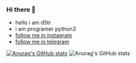 ### Hi there 👋

* hello i am d5tr 
* i am programer python3 
* [follow me in instagram](https://instagram.com/d_5tr)
* [follow me in telegram](https://t.me/d5tr_Cyber)

[![Anurag's GitHub stats](https://github-readme-stats.vercel.app/api?username=d5tr)](https://github.com/d5tr/github-readme-stats)
![Anurag's GitHub stats](https://github-readme-stats.vercel.app/api?username=anuraghazra&show_icons=true&theme=vision-friendly-dark)





<!--
**d5tr/d5tr** is a ✨ _special_ ✨ repository because its `README.md` (this file) appears on your GitHub profile.

Here are some ideas to get you started:

- 🔭 I’m currently working on ...
- 🌱 I’m currently learning ...
- 👯 I’m looking to collaborate on ...
- 🤔 I’m looking for help with ...
- 💬 Ask me about ...
- 📫 How to reach me: ...
- 😄 Pronouns: ...
- ⚡ Fun fact: ...
-->
